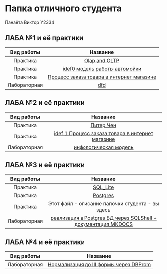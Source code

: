 # Папка отличного студента
Панаёта Виктор Y2334

## ЛАБА №1 и её практики
|Вид работы  |Название                                 |
|:----------:|:---------------------------------------:|
|Практика    |[Olap and OLTP](./prac/1.1)   |
|Практика    |[idef0 модель работы автомойки](./prac/1.2)   |
|Практика    |[Процесс заказа товара в интернет магазине](./prac/1.2)   |
|Лабораторная|[dfd](./labs/lab_№1)|


## ЛАБА №2 и её практики
|Вид работы  |Название                                         |
|:----------:|:----------------------------------------------:|
|Практика    |[Питер Чен](./prac/2.1)|
|Практика    |[idef 1 Процесс заказа товара в интернет магазине](./prac/2.2)|
|Лабораторная|[инфологическая модель](./labs/lab_№2)|


## ЛАБА №3 и её практики
|Вид работы  |Название                                                     |
|:----------:|:-----------------------------------------------------------:|
|Практика    |[SQL_Lite](./prac/3.1)|
|Практика    |[Postgres](./prac/3.2)|
|Практика    |Этот файл - описание папочки студента - вы здесь|
|Лабораторная|[реализация в Postgres БД через SQLShell + документация MKDOCS](./labs/lab_№4)|


## ЛАБА №4 и её практики
|Вид работы  |Название                              |
|:----------:|:------------------------------------:|
|Лабораторная|[Нормализация до III формы через DBProm](./labs/lab_№4)|
